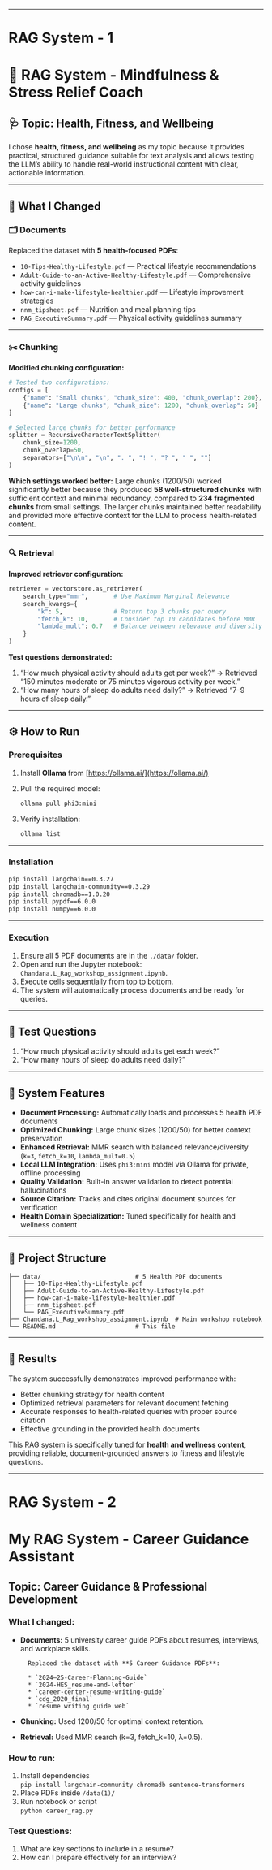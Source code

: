 

---
# RAG System - 1

# 🧠 RAG System - Mindfulness & Stress Relief Coach

## 🩺 Topic: Health, Fitness, and Wellbeing

I chose **health, fitness, and wellbeing** as my topic because it provides practical, structured guidance suitable for text analysis and allows testing the LLM’s ability to handle real-world instructional content with clear, actionable information.

---

## 🔧 What I Changed

### 🗂️ Documents

Replaced the dataset with **5 health-focused PDFs**:

* `10-Tips-Healthy-Lifestyle.pdf` — Practical lifestyle recommendations
* `Adult-Guide-to-an-Active-Healthy-Lifestyle.pdf` — Comprehensive activity guidelines
* `how-can-i-make-lifestyle-healthier.pdf` — Lifestyle improvement strategies
* `nnm_tipsheet.pdf` — Nutrition and meal planning tips
* `PAG_ExecutiveSummary.pdf` — Physical activity guidelines summary

---

### ✂️ Chunking

**Modified chunking configuration:**

```python
# Tested two configurations:
configs = [
    {"name": "Small chunks", "chunk_size": 400, "chunk_overlap": 200},
    {"name": "Large chunks", "chunk_size": 1200, "chunk_overlap": 50}
]

# Selected large chunks for better performance
splitter = RecursiveCharacterTextSplitter(
    chunk_size=1200,
    chunk_overlap=50,
    separators=["\n\n", "\n", ". ", "! ", "? ", " ", ""]
)
```

**Which settings worked better:**
Large chunks (1200/50) worked significantly better because they produced **58 well-structured chunks** with sufficient context and minimal redundancy, compared to **234 fragmented chunks** from small settings.
The larger chunks maintained better readability and provided more effective context for the LLM to process health-related content.

---

### 🔍 Retrieval

**Improved retriever configuration:**

```python
retriever = vectorstore.as_retriever(
    search_type="mmr",       # Use Maximum Marginal Relevance
    search_kwargs={
        "k": 5,              # Return top 3 chunks per query
        "fetch_k": 10,       # Consider top 10 candidates before MMR
        "lambda_mult": 0.7   # Balance between relevance and diversity
    }
)
```

**Test questions demonstrated:**

1. “How much physical activity should adults get per week?” → Retrieved “150 minutes moderate or 75 minutes vigorous activity per week.”
2. “How many hours of sleep do adults need daily?” → Retrieved “7–9 hours of sleep daily.”

---

## ⚙️ How to Run

### Prerequisites

1. Install **Ollama** from [https://ollama.ai/](https://ollama.ai/)
2. Pull the required model:

   ```bash
   ollama pull phi3:mini
   ```
3. Verify installation:

   ```bash
   ollama list
   ```

---

### Installation

```bash
pip install langchain==0.3.27
pip install langchain-community==0.3.29
pip install chromadb==1.0.20
pip install pypdf==6.0.0
pip install numpy==6.0.0
```

---

### Execution

1. Ensure all 5 PDF documents are in the `./data/` folder.
2. Open and run the Jupyter notebook: `Chandana.L_Rag_workshop_assignment.ipynb`.
3. Execute cells sequentially from top to bottom.
4. The system will automatically process documents and be ready for queries.

---

## 🧩 Test Questions

1. “How much physical activity should adults get each week?”
2. “How many hours of sleep do adults need daily?”

---

## 🌟 System Features

* **Document Processing:** Automatically loads and processes 5 health PDF documents
* **Optimized Chunking:** Large chunk sizes (1200/50) for better context preservation
* **Enhanced Retrieval:** MMR search with balanced relevance/diversity (`k=3`, `fetch_k=10`, `lambda_mult=0.5`)
* **Local LLM Integration:** Uses `phi3:mini` model via Ollama for private, offline processing
* **Quality Validation:** Built-in answer validation to detect potential hallucinations
* **Source Citation:** Tracks and cites original document sources for verification
* **Health Domain Specialization:** Tuned specifically for health and wellness content

---

## 📁 Project Structure

```
├── data/                          # 5 Health PDF documents
│   ├── 10-Tips-Healthy-Lifestyle.pdf
│   ├── Adult-Guide-to-an-Active-Healthy-Lifestyle.pdf
│   ├── how-can-i-make-lifestyle-healthier.pdf
│   ├── nnm_tipsheet.pdf
│   └── PAG_ExecutiveSummary.pdf
├── Chandana.L_Rag_workshop_assignment.ipynb  # Main workshop notebook
└── README.md                      # This file
```

---

## 🧾 Results

The system successfully demonstrates improved performance with:

* Better chunking strategy for health content
* Optimized retrieval parameters for relevant document fetching
* Accurate responses to health-related queries with proper source citation
* Effective grounding in the provided health documents

This RAG system is specifically tuned for **health and wellness content**, providing reliable, document-grounded answers to fitness and lifestyle questions.

---

# RAG System - 2 


# My RAG System - Career Guidance Assistant

## Topic: Career Guidance & Professional Development

### What I changed:
- **Documents:** 5 university career guide PDFs about resumes, interviews, and workplace skills.

        Replaced the dataset with **5 Career Guidance PDFs**:
        
        * `2024–25-Career-Planning-Guide` 
        * `2024-HES_resume-and-letter` 
        * `career-center-resume-writing-guide` 
        * `cdg_2020_final` 
        * `resume writing guide web` 

  
- **Chunking:** Used 1200/50 for optimal context retention.
- **Retrieval:** Used MMR search (k=3, fetch_k=10, λ=0.5).

### How to run:
1. Install dependencies  
   `pip install langchain-community chromadb sentence-transformers`
2. Place PDFs inside `/data(1)/`
3. Run notebook or script  
   `python career_rag.py`

### Test Questions:
1. What are key sections to include in a resume?  
2. How can I prepare effectively for an interview?

